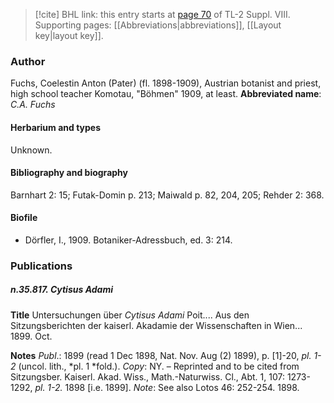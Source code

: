 > [!cite] BHL link: this entry starts at [page 70](https://www.biodiversitylibrary.org/page/33258548) of TL-2 Suppl. VIII.
> Supporting pages: [[Abbreviations|abbreviations]], [[Layout key|layout key]].

### Author

Fuchs, Coelestin Anton (Pater) (fl. 1898-1909), Austrian botanist and priest, high school teacher Komotau, "Böhmen" 1909, at least. 
**Abbreviated name**: *C.A. Fuchs*

#### Herbarium and types

Unknown.

#### Bibliography and biography

Barnhart 2: 15; Futak-Domin p. 213; Maiwald p. 82, 204, 205; Rehder 2: 368.

#### Biofile

- Dörfler, I., 1909. Botaniker-Adressbuch, ed. 3: 214.

### Publications

##### n.35.817. Cytisus Adami

**Title**
Untersuchungen über *Cytisus Adami* Poit.... Aus den Sitzungsberichten der kaiserl. Akadamie der Wissenschaften in Wien... 1899. Oct.

**Notes**
*Publ*.: 1899 (read 1 Dec 1898, Nat. Nov. Aug (2) 1899), p. \[1\]-20, *pl. 1-2* (uncol. lith., *pl. 1 *fold.). *Copy*: NY. – Reprinted and to be cited from Sitzungsber. Kaiserl. Akad. Wiss., Math.-Naturwiss. Cl., Abt. 1, 107: 1273-1292, *pl. 1-2.* 1898 \[i.e. 1899\].
*Note*: See also Lotos 46: 252-254. 1898.

